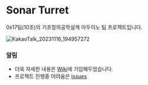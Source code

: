 # Sonar Turret
0x17팀(10조)의 기초창의공학설계 아두이노 팀 프로젝트입니다.

![KakaoTalk_20231116_194957272](https://github.com/2023-CLASS-1-Creative-ENG-Design/0x17_Sonar_Turret/assets/124416213/4a3f3d3c-4ba9-44c5-8242-3b8130fce43d)


### 알림
* 더욱 자세한 내용은 [Wiki](https://github.com/2023-CLASS-1-Creative-ENG-Design/0x17_Sonar_Turret/wiki)에 기입해두었습니다.  
* 프로젝트 진행중 어려움은 [Issues](https://github.com/2023-CLASS-1-Creative-ENG-Design/0x17_Sonar_Turret/issues)  



 

